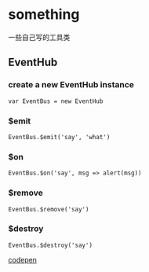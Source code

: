 # something
一些自己写的工具类

## EventHub

### create a new EventHub instance
```
var EventBus = new EventHub
```
### $emit
```
EventBus.$emit('say', 'what')

```
### $on
```
EventBus.$on('say', msg => alert(msg))

```
### $remove
```
EventBus.$remove('say')

```
### $destroy
```
EventBus.$destroy('say')
```
[codepen](https://codepen.io/biggerv/pen/vrKmbz)
